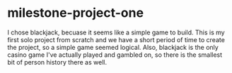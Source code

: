 # milestone-project-one
I chose blackjack, becuase it seems like a simple game to build. This is my first solo project from scratch and we have a short period of time to create the project, so a simple game seemed logical. Also, blackjack is the only casino game I've actually played and gambled on, so there is the smallest bit of person history there as well.

